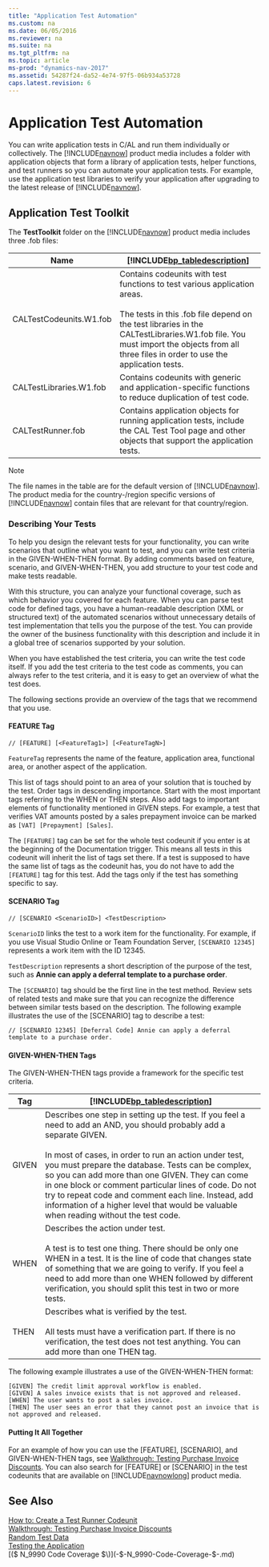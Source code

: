 ```yaml
---
title: "Application Test Automation"
ms.custom: na
ms.date: 06/05/2016
ms.reviewer: na
ms.suite: na
ms.tgt_pltfrm: na
ms.topic: article
ms-prod: "dynamics-nav-2017"
ms.assetid: 54287f24-da52-4e74-97f5-06b934a53728
caps.latest.revision: 6
---
```

# Application Test Automation
You can write application tests in C/AL and run them individually or collectively. The [!INCLUDE[navnow](includes/navnow_md.md)] product media includes a folder with application objects that form a library of application tests, helper functions, and test runners so you can automate your application tests. For example, use the application test libraries to verify your application after upgrading to the latest release of [!INCLUDE[navnow](includes/navnow_md.md)].  
  
## Application Test Toolkit  
 The **TestToolkit** folder on the [!INCLUDE[navnow](includes/navnow_md.md)] product media includes three .fob files:  
  
|Name|[!INCLUDE[bp_tabledescription](includes/bp_tabledescription_md.md)]|  
|----------|---------------------------------------|  
|CALTestCodeunits.W1.fob|Contains codeunits with test functions to test various application areas.<br /><br /> The tests in this .fob file depend on the test libraries in the CALTestLibraries.W1.fob file. You must import the objects from all three files in order to use the application tests.|  
|CALTestLibraries.W1.fob|Contains codeunits with generic and application-specific functions to reduce duplication of test code.|  
|CALTestRunner.fob|Contains application objects for running application tests, include the CAL Test Tool page and other objects that support the application tests.|  
  
> [!NOTE]  
>  The file names in the table are for the default version of [!INCLUDE[navnow](includes/navnow_md.md)]. The product media for the country-/region specific versions of [!INCLUDE[navnow](includes/navnow_md.md)] contain files that are relevant for that country/region.  
  
### Describing Your Tests  
 To help you design the relevant tests for your functionality, you can write scenarios that outline what you want to test, and you can write test criteria in the GIVEN-WHEN-THEN format. By adding comments based on feature, scenario, and GIVEN-WHEN-THEN, you add structure to your test code and make tests readable.  
  
 With this structure, you can analyze your functional coverage, such as which behavior you covered for each feature. When you can parse test code for defined tags, you have a human-readable description \(XML or structured text\) of the automated scenarios without unnecessary details of test implementation that tells you the purpose of the test. You can provide the owner of the business functionality with this description and include it in a global tree of scenarios supported by your solution.  
  
 When you have established the test criteria, you can write the test code itself. If you add the test criteria to the test code as comments, you can always refer to the test criteria, and it is easy to get an overview of what the test does.  
  
 The following sections provide an overview of the tags that we recommend that you use.  
  
#### FEATURE Tag  
  
```  
// [FEATURE] [<FeatureTag1>] [<FeatureTagN>]  
```  
  
 `FeatureTag` represents the name of the feature, application area, functional area, or another aspect of the application.  
  
 This list of tags should point to an area of your solution that is touched by the test. Order tags in descending importance. Start with the most important tags referring to the WHEN or THEN steps. Also add tags to important elements of functionality mentioned in GIVEN steps. For example, a test that verifies VAT amounts posted by a sales prepayment invoice can be marked as `[VAT] [Prepayment] [Sales]`.  
  
 The `[FEATURE]` tag can be set for the whole test codeunit if you enter is at the beginning of the Documentation trigger. This means all tests in this codeunit will inherit the list of tags set there. If a test is supposed to have the same list of tags as the codeunit has, you do not have to add the `[FEATURE]` tag for this test. Add the tags only if the test has something specific to say.  
  
#### SCENARIO Tag  
  
```  
// [SCENARIO <ScenarioID>] <TestDescription>  
```  
  
 `ScenarioID` links the test to a work item for the functionality. For example, if you use Visual Studio Online or Team Foundation Server, `[SCENARIO 12345]` represents a work item with the ID 12345.  
  
 `TestDescription` represents a short description of the purpose of the test, such as **Annie can apply a deferral template to a purchase order**.  
  
 The `[SCENARIO]` tag should be the first line in the test method. Review sets of related tests and make sure that you can recognize the difference between similar tests based on the description. The following example illustrates the use of the \[SCENARIO\] tag to describe a test:  
  
```  
// [SCENARIO 12345] [Deferral Code] Annie can apply a deferral template to a purchase order.  
```  
  
#### GIVEN-WHEN-THEN Tags  
 The GIVEN-WHEN-THEN tags provide a framework for the specific test criteria.  
  
|Tag|[!INCLUDE[bp_tabledescription](includes/bp_tabledescription_md.md)]|  
|---------|---------------------------------------|  
|GIVEN|Describes one step in setting up the test. If you feel a need to add an AND, you should probably add a separate GIVEN.<br /><br /> In most of cases, in order to run an action under test, you must prepare the database. Tests can be complex, so you can add more than one GIVEN. They can come in one block or comment particular lines of code. Do not try to repeat code and comment each line. Instead, add information of a higher level that would be valuable when reading without the test code.|  
|WHEN|Describes the action under test.<br /><br /> A test is to test one thing. There should be only one WHEN in a test. It is the line of code that changes state of something that we are going to verify. If you feel a need to add more than one WHEN followed by different verification, you should split this test in two or more tests.|  
|THEN|Describes what is verified by the test.<br /><br /> All tests must have a verification part. If there is no verification, the test does not test anything. You can add more than one THEN tag.|  
  
 The following example illustrates a use of the GIVEN-WHEN-THEN format:  
  
```  
[GIVEN] The credit limit approval workflow is enabled.  
[GIVEN] A sales invoice exists that is not approved and released.  
[WHEN] The user wants to post a sales invoice.  
[THEN] The user sees an error that they cannot post an invoice that is not approved and released.  
```  
  
#### Putting It All Together  
 For an example of how you can use the \[FEATURE\], \[SCENARIO\], and GIVEN-WHEN-THEN tags, see [Walkthrough: Testing Purchase Invoice Discounts](Walkthrough:-Testing-Purchase-Invoice-Discounts.md). You can also search for \[FEATURE\] or \[SCENARIO\] in the test codeunits that are available on [!INCLUDE[navnowlong](includes/navnowlong_md.md)] product media.  
  
## See Also  
 [How to: Create a Test Runner Codeunit](How-to--Create-a-Test-Runner-Codeunit.md)   
 [Walkthrough: Testing Purchase Invoice Discounts](Walkthrough:-Testing-Purchase-Invoice-Discounts.md)   
 [Random Test Data](Random-Test-Data.md)   
 [Testing the Application](Testing-the-Application.md)   
 [\($ N\_9990 Code Coverage $\)](-$-N_9990-Code-Coverage-$-.md)